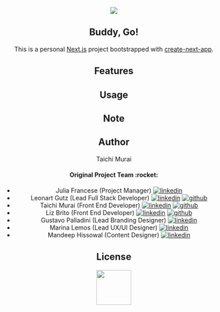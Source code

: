 <p align="center" >
  <a href="https://next-js-buddy-go.vercel.app/"><img src="https://user-images.githubusercontent.com/53918541/112741853-ebfdfc00-8f3d-11eb-8766-730086985748.png" /></a><br />
</p>

<div style="text-align:center;">
  <h2> Buddy, Go! </h2>
  <p>This is a personal <a href="https://nextjs.org/">Next.js</a> project bootstrapped with <a href="https://github.com/vercel/next.js/tree/canary/packages/create-next-app">create-next-app</a>.</p>

  <h2> Features </h2>

  <h2> Usage </h2>

  <h2> Note </h2>

  <h2> Author </h2>
  Taichi Murai

  <h4> Original Project Team :rocket:</h4>
  <ul>
    <li>
      Julia Francese (Project Manager)
      <a href="https://www.linkedin.com/in/julia-francese/"><img src="https://i.stack.imgur.com/gVE0j.png" alt="linkedin" /></a>
    </li> 
    <li>
      Leonart Gutz (Lead Full Stack Developer)
      <a href="https://www.linkedin.com/in/leonartgutz/"><img src="https://i.stack.imgur.com/gVE0j.png" alt="linkedin" /></a>
      <a href="https://github.com/leonartgutz"><img src="https://i.stack.imgur.com/tskMh.png" alt="github"></a>
    </li>
    <li>
      Taichi Murai (Front End Developer)
      <a href="https://www.linkedin.com/in/taichimurai/"><img src="https://i.stack.imgur.com/gVE0j.png" alt="linkedin" /></a>
      <a href="https://github.com/epmt6528"><img src="https://i.stack.imgur.com/tskMh.png" alt="github"></a>
    </li>
    <li>
      Liz Brito (Front End Developer)
      <a href="https://www.linkedin.com/in/lizcostafernandes/"><img src="https://i.stack.imgur.com/gVE0j.png" alt="linkedin" /></a>
      <a href="https://github.com/lizbrito"><img src="https://i.stack.imgur.com/tskMh.png" alt="github"></a>
    </li>
    <li>
      Gustavo Palladini (Lead Branding Designer)
      <a href="https://www.linkedin.com/in/gpalladini/"><img src="https://i.stack.imgur.com/gVE0j.png" alt="linkedin" /></a>
    </li>
    <li>
      Marina Lemos (Lead UX/UI Designer)
      <a href="https://www.linkedin.com/in/marinalemos/"><img src="https://i.stack.imgur.com/gVE0j.png" alt="linkedin" /></a>
    </li>
    <li>
      Mandeep Hissowal (Content Designer)
      <a href="https://www.linkedin.com/in/mandykaur09/"><img src="https://i.stack.imgur.com/gVE0j.png" alt="linkedin" /></a>
    </li>
  </ul>


  <h2> License </h2>

  <p align="center" ><a href="https://next-js-buddy-go.vercel.app/"><img src="https://user-images.githubusercontent.com/53918541/112741509-506b8c00-8f3b-11eb-9275-aeb416d6d2bb.gif" width="80px;" /></a></p>
</div>
